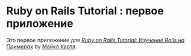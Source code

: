 # Ruby on Rails Tutorial : первое приложение
Это первое приложение для
[*Ruby on Rails Tutorial: Изучение Rails на Примерах*](http://railstutorial.org/) by 
	[Майкл Хартл](http://michaelhartl.com/).